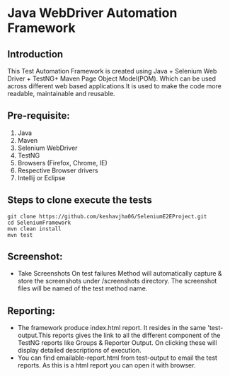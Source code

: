 # Java WebDriver Automation Framework

## Introduction
This Test Automation Framework is created using Java + Selenium Web Driver + TestNG+ Maven Page Object Model(POM). 
Which can be used across different web based applications.It is used to make the code more readable, maintainable and reusable.

## Pre-requisite:
1. Java
2. Maven
3. Selenium WebDriver
4. TestNG
5. Browsers (Firefox, Chrome, IE)
6. Respective Browser drivers
7. Intellij or Eclipse

## Steps to clone execute the tests
`git clone https://github.com/keshavjha06/SeleniumE2EProject.git`<br/>
 `cd SeleniumFramework`<br/>
 `mvn clean install`<br/>
 `mvn test`

## Screenshot:
* Take Screenshots On test failures Method will automatically capture & store the screenshots under /screenshots directory. 
  The screenshot files will be named of the test method name.

## Reporting:
* The framework produce index.html report. It resides in the same 'test-output.This reports gives the link to all the different component of the TestNG reports like   Groups & Reporter Output. On clicking these will display detailed descriptions of execution.
* You can find emailable-report.html from test-output to email the test reports. As this is a html report you can open it with browser.
